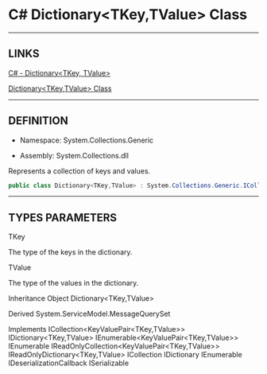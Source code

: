 # C# Dictionary<TKey,TValue> Class


---


## LINKS

[C# - Dictionary<TKey, TValue>](https://www.tutorialsteacher.com/csharp/csharp-dictionary)

[Dictionary<TKey,TValue> Class](https://learn.microsoft.com/en-us/dotnet/api/system.collections.generic.dictionary-2?view=net-7.0)



---



## DEFINITION

- Namespace: System.Collections.Generic 

- Assembly: System.Collections.dll
  

Represents a collection of keys and values.


```cs
public class Dictionary<TKey,TValue> : System.Collections.Generic.ICollection<System.Collections.Generic.KeyValuePair<TKey,TValue>>, System.Collections.Generic.IDictionary<TKey,TValue>, System.Collections.Generic.IEnumerable<System.Collections.Generic.KeyValuePair<TKey,TValue>>, System.Collections.Generic.IReadOnlyCollection<System.Collections.Generic.KeyValuePair<TKey,TValue>>, System.Collections.Generic.IReadOnlyDictionary<TKey,TValue>, System.Collections.IDictionary, System.Runtime.Serialization.IDeserializationCallback, System.Runtime.Serialization.ISerializable
```



---



## TYPES PARAMETERS



TKey

The type of the keys in the dictionary.

TValue

The type of the values in the dictionary.

Inheritance
    Object
    Dictionary<TKey,TValue>

Derived
    System.ServiceModel.MessageQuerySet

Implements
    ICollection<KeyValuePair<TKey,TValue>> IDictionary<TKey,TValue> IEnumerable<KeyValuePair<TKey,TValue>> IEnumerable<T> IReadOnlyCollection<KeyValuePair<TKey,TValue>> IReadOnlyDictionary<TKey,TValue> ICollection IDictionary IEnumerable IDeserializationCallback ISerializable


